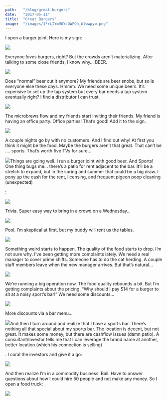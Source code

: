 ```yaml
---
path:	"/blog/great-burgers"
date:	"2017-05-11"
title:	"Great Burgers"
image:	"/images/1*rLIYm9OYcDWFQh_Wlwwpyw.png"
---
```


I open a burger joint. Here is my sign:

![](/images/1*rLIYm9OYcDWFQh_Wlwwpyw.png)

Everyone *loves* burgers, right? But the crowds aren’t materializing. After talking to some close friends, I know why… BEER.

![](/images/1*SdccdLeEJHyWpgq-TawT-Q.png)

Does “normal” beer cut it anymore? My friends are beer snobs, but so is everyone else these days. Hmmm. We need some unique beers. It’s expensive to set up the tap system but every bar needs a tap system eventually right? I find a distributor I can trust.

![](/images/1*CWtMDdD_45dOiA_tOlBO0A.png)

The microbrews flow and my friends start inviting their friends. My friend is having an office party. Office parties! That’s good! Add it to the sign.

![](/images/1*0EzjcIH0P33VDunEzko8uA.png)

A couple nights go by with no customers. And I find out why! At first you think it might be the food. Maybe the burgers aren’t that great. That can’t be …. sports. That’s worth five TVs for sure…

![](/images/1*Z26qpvx8rwXR9qn6z5VWTQ.png)Things are going well. I run a burger joint with good beer. And Sports! One thing bugs me… there’s a patio for rent adjacent to the bar. It’ll be a stretch to expand, but in the spring and summer that could be a big draw. I pony up the cash for the rent, licensing, and frequent pigeon poop cleaning (unexpected)

:

![](/images/1*GI0fZCMwIve-tOomY6tzPw.png)

Trivia. Super easy way to bring in a crowd on a Wednesday…

![](/images/1*ltzcB4kX1BTjlx0Yvhut3g.png)

Pool. I’m skeptical at first, but my buddy will rent us the tables.

![](/images/1*R9EEpoadS-5V9NixPZ_jFw.png)

Something weird starts to happen. The quality of the food starts to drop. I’m not sure why. I’ve been getting more complaints lately. We need a real manager to cover prime shifts. Someone has to do the cat herding. A couple staff members leave when the new manager arrives. But that’s natural…

![](/images/1*nC7BbqbAJzDeukLBEb25MQ.png)

We’re running a big operation now. The food quality rebounds a bit. But I’m getting complaints about the pricing. “Why should I pay $14 for a burger to sit at a noisy sport’s bar!” We need some discounts…

![](/images/1*_3BnMYfwAhv71f3sH7LfoA.png)

More discounts via a bar menu…

![](/images/1*5J2yoZrEqYEsytGxvvuCoA.png)And then I turn around and realize that I have a sports bar. There’s nothing all that special about my sports bar. The location is decent, but not great. It makes some money, but there are cashflow issues (damn patio). A consultant/investor tells me that I can leverage the brand name at another, better location (which his connection is selling)

. I coral the investors and give it a go:

![](/images/1*06A-hjXh_5PpUCDAZJJqrQ.png)

And then realize I’m in a commodity business. Bail. Have to answer questions about how I could hire 50 people and not make any money. So I open a food truck:

![](/images/1*Xo3ecJQtVx6BbzRJdDt4Ew.png)